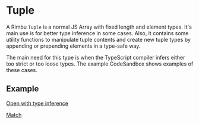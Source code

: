 # Tuple

A Rimbu `Tuple` is a normal JS Array with fixed length and element types. It's main use is for better type inference in some cases. Also, it contains some utility functions to manipulate tuple contents and create new tuple types by appending or prepending elements in a type-safe way.

The main need for this type is when the TypeScript compiler infers either too strict or too loose types. The example CodeSandbox shows examples of these cases.

## Example

[Open with type inference](https://codesandbox.io/s/rimbu-sandbox-d4tbk?previewwindow=console&view=split&editorsize=65&moduleview=1&module=/src/deep/tuple.ts ':target=_blank :class=btn')

[Match](https://codesandbox.io/embed/rimbu-sandbox-d4tbk?previewwindow=console&view=split&editorsize=65&codemirror=1&moduleview=1&module=/src/deep/tuple.ts ':include :type=iframe width=100% height=450px')
